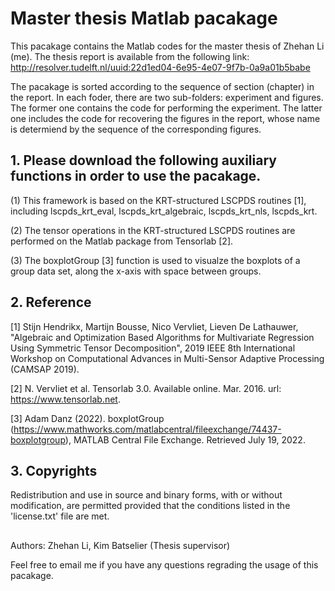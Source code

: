 # Master thesis Matlab pacakage
 This pacakage contains the Matlab codes for the master thesis of Zhehan Li (me). 
 The thesis report is available from the following link: http://resolver.tudelft.nl/uuid:22d1ed04-6e95-4e07-9f7b-0a9a01b5babe
 
 The pacakage is sorted according to the sequence of section (chapter) in the report. In each foder, there are two sub-folders: experiment and figures. The former one contains the code for performing the experiment. The latter one includes the code for recovering the figures in the report, whose name is determiend by the sequence of the corresponding figures.
 
 ## 1. Please download the following auxiliary functions in order to use the pacakage.
 (1) This framework is based on the KRT-structured LSCPDS routines [1], including lscpds_krt_eval, lscpds_krt_algebraic, lscpds_krt_nls, lscpds_krt.
 
 (2) The tensor operations in the KRT-structured LSCPDS routines are performed on the Matlab package from Tensorlab [2]. 
 
 (3) The boxplotGroup [3] function is used to visualze the boxplots of a group data set, along the x-axis with space between groups.
 ## 2. Reference
 [1] Stijn Hendrikx, Martijn Bousse, Nico Vervliet, Lieven De Lathauwer, "Algebraic and Optimization Based Algorithms for Multivariate Regression Using Symmetric Tensor Decomposition", 2019 IEEE 8th International Workshop on Computational Advances in Multi-Sensor Adaptive Processing (CAMSAP 2019).
 
 [2] N. Vervliet et al. Tensorlab 3.0. Available online. Mar. 2016. url: https://www.tensorlab.net.
 
 [3] Adam Danz (2022). boxplotGroup (https://www.mathworks.com/matlabcentral/fileexchange/74437-boxplotgroup), MATLAB Central File Exchange. Retrieved July 19, 2022.
 ## 3. Copyrights
 Redistribution and use in source and binary forms, with or without modification, are permitted provided that the conditions listed in the 'license.txt' file are met.
 
 
 ## 
 Authors: Zhehan Li, Kim Batselier (Thesis supervisor)

Feel free to email me if you have any questions regrading the usage of this pacakage.
 
